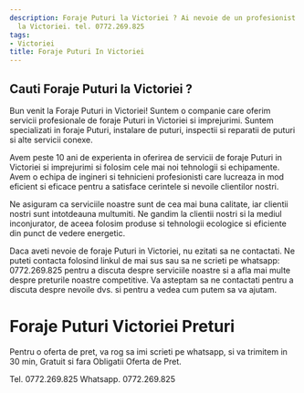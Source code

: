 ```yaml
---
description: Foraje Puturi la Victoriei ? Ai nevoie de un profesionist in Foraje Puturi
  la Victoriei. tel. 0772.269.825
tags:
- Victoriei
title: Foraje Puturi In Victoriei
---
```



## Cauti Foraje Puturi la Victoriei ?

Bun venit la Foraje Puturi in Victoriei! Suntem o companie care oferim servicii profesionale de foraje Puturi in Victoriei si imprejurimi. Suntem specializati in foraje Puturi, instalare de puturi, inspectii si reparatii de puturi si alte servicii conexe. 

Avem peste 10 ani de experienta in oferirea de servicii de foraje Puturi in Victoriei si imprejurimi si folosim cele mai noi tehnologii si echipamente. Avem o echipa de ingineri si tehnicieni profesionisti care lucreaza in mod eficient si eficace pentru a satisface cerintele si nevoile clientilor nostri.

Ne asiguram ca serviciile noastre sunt de cea mai buna calitate, iar clientii nostri sunt intotdeauna multumiti. Ne gandim la clientii nostri si la mediul inconjurator, de aceea folosim produse si tehnologii ecologice si eficiente din punct de vedere energetic.

Daca aveti nevoie de foraje Puturi in Victoriei, nu ezitati sa ne contactati. Ne puteti contacta folosind linkul de mai sus sau sa ne scrieti pe whatsapp: 0772.269.825 pentru a discuta despre serviciile noastre si a afla mai multe despre preturile noastre competitive. Va asteptam sa ne contactati pentru a discuta despre nevoile dvs. si pentru a vedea cum putem sa va ajutam.

# Foraje Puturi Victoriei Preturi
Pentru o oferta de pret, va rog sa imi scrieti pe whatsapp, si va trimitem in 30 min, Gratuit si fara Obligatii Oferta de Pret.

Tel. 0772.269.825
Whatsapp. 0772.269.825